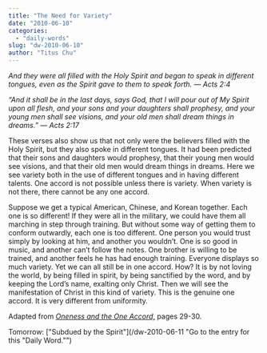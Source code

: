 ```yaml
---
title: "The Need for Variety"
date: "2010-06-10"
categories: 
  - "daily-words"
slug: "dw-2010-06-10"
author: "Titus Chu"
---
```


_And they were all filled with the Holy Spirit and began to speak in different tongues, even as the Spirit gave to them to speak forth. — Acts 2:4_

_“And it shall be in the last days, says God, that I will pour out of My Spirit upon all flesh, and your sons and your daughters shall prophesy, and your young men shall see visions, and your old men shall dream things in dreams.” — Acts 2:17_

These verses also show us that not only were the believers filled with the Holy Spirit, but they also spoke in different tongues. It had been predicted that their sons and daughters would prophesy, that their young men would see visions, and that their old men would dream things in dreams. Here we see variety both in the use of different tongues and in having different talents. One accord is not possible unless there is variety. When variety is not there, there cannot be any one accord.

Suppose we get a typical American, Chinese, and Korean together. Each one is so different! If they were all in the military, we could have them all marching in step through training. But without some way of getting them to conform outwardly, each one is too different. One person you would trust simply by looking at him, and another you wouldn’t. One is so good in music, and another can’t follow the notes. One brother is willing to be trained, and another feels he has had enough training. Everyone displays so much variety. Yet we can all still be in one accord. How? It is by not loving the world, by being filled in spirit, by being sanctified by the word, and by keeping the Lord’s name, exalting only Christ. Then we will see the manifestation of Christ in this kind of variety. This is the genuine one accord. It is very different from uniformity.

Adapted from _[Oneness and the One Accord,](/book-oneness/ "Go to the listing for this book.")_ pages 29-30.

Tomorrow: ["Subdued by the Spirit"](/dw-2010-06-11 "Go to the entry for this "Daily Word."")
